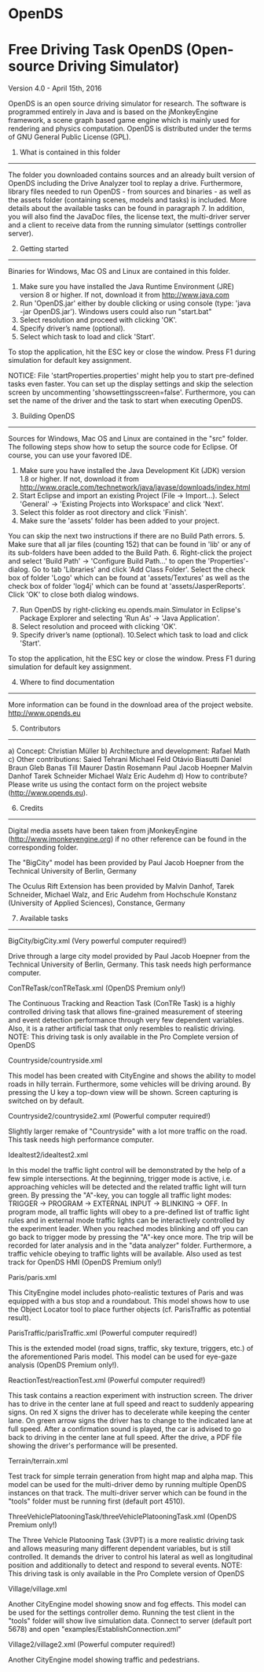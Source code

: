 # OpenDS
Free Driving Task
OpenDS (Open-source Driving Simulator)
======================================

Version 4.0 - April 15th, 2016


OpenDS is an open source driving simulator for research. The software is 
programmed entirely in Java and is based on the jMonkeyEngine framework, 
a scene graph based game engine which is mainly used for rendering and 
physics computation. OpenDS is distributed under the terms of GNU General 
Public License (GPL).



1. What is contained in this folder
-----------------------------------
The folder you downloaded contains sources and an already built version of OpenDS 
including the Drive Analyzer tool to replay a drive. Furthermore, library files 
needed to run OpenDS - from sources and binaries - as well as the assets folder
(containing scenes, models and tasks) is included. More details about the available 
tasks can be found in paragraph 7. In addition, you will also find the JavaDoc 
files, the license text, the multi-driver server and a client to receive data from 
the running simulator (settings controller server). 



2. Getting started
------------------
Binaries for Windows, Mac OS and Linux are contained in this folder. 

1. Make sure you have installed the Java Runtime Environment (JRE) version 8 
   or higher. If not, download it from http://www.java.com
2. Run 'OpenDS.jar' either by double clicking or using console (type: 
   'java -jar OpenDS.jar'). Windows users could also run "start.bat"
3. Select resolution and proceed with clicking 'OK'.
4. Specify driver’s name (optional).
5. Select which task to load and click 'Start'.

To stop the application, hit the ESC key or close the window.
Press F1 during simulation for default key assignment.

NOTICE: File 'startProperties.properties' might help you to start pre-defined
        tasks even faster. You can set up the display settings and skip the 
        selection screen by uncommenting 'showsettingsscreen=false'. Furthermore,
        you can set the name of the driver and the task to start when executing 
        OpenDS. 



3. Building OpenDS
------------------
Sources for Windows, Mac OS and Linux are contained in the "src" folder. The 
following steps show how to setup the source code for Eclipse. Of course, you
can use your favored IDE.

1. Make sure you have installed the Java Development Kit (JDK) version 1.8 
   or higher. If not, download it from 
   http://www.oracle.com/technetwork/java/javase/downloads/index.html
2. Start Eclipse and import an existing Project (File -> Import...). 
   Select 'General' -> 'Existing Projects into Workspace' and click 'Next'.
3. Select this folder as root directory and click 'Finish'.
4. Make sure the 'assets' folder has been added to your project.

You can skip the next two instructions if there are no Build Path errors.
5. Make sure that all jar files (counting 152) that can be found in 'lib' or 
   any of its sub-folders have been added to the Build Path.
6. Right-click the project and select 'Build Path' -> 'Configure Build 
   Path...' to open the 'Properties'-dialog. Go to tab 'Libraries' and 
   click 'Add Class Folder'. Select the check box of folder 'Logo' which 
   can be found at 'assets/Textures' as well as the check box of folder 
   'log4j' which can be found at 'assets/JasperReports'. Click 'OK' to close 
   both dialog windows.

7. Run OpenDS by right-clicking eu.opends.main.Simulator in Eclipse's Package 
   Explorer and selecting 'Run As' -> 'Java Application'.
8. Select resolution and proceed with clicking 'OK'.
9. Specify driver’s name (optional).
10.Select which task to load and click 'Start'.

To stop the application, hit the ESC key or close the window.
Press F1 during simulation for default key assignment.



4. Where to find documentation
------------------------------
More information can be found in the download area of the project website.
http://www.opends.eu


5. Contributors
---------------
a) Concept: Christian Müller
b) Architecture and development: Rafael Math
c) Other contributions:
	Saied Tehrani
	Michael Feld
	Otávio Biasutti
	Daniel Braun
	Gleb Banas
	Till Maurer
	Dastin Rosemann
	Paul Jacob Hoepner
	Malvin Danhof
	Tarek Schneider
	Michael Walz
	Eric Audehm
d) How to contribute?
   Please write us using the contact form on the project website 
   (http://www.opends.eu).



6. Credits
----------
Digital media assets have been taken from jMonkeyEngine (http://www.jmonkeyengine.org)
if no other reference can be found in the corresponding folder.

The "BigCity" model has been provided by Paul Jacob Hoepner from the Technical 
University of Berlin, Germany

The Oculus Rift Extension has been provided by Malvin Danhof, Tarek Schneider, Michael 
Walz, and Eric Audehm from Hochschule Konstanz (University of Applied Sciences), Constance, Germany



7. Available tasks
------------------

BigCity/bigCity.xml  (Very powerful computer required!)

Drive through a large city model provided by Paul Jacob Hoepner from the Technical 
University of Berlin, Germany. This task needs high performance computer.


ConTReTask/conTReTask.xml (OpenDS Premium only!)

The Continuous Tracking and Reaction Task (ConTRe Task) is a highly controlled 
driving task that allows fine-grained measurement of steering and event detection 
performance through very few dependent variables. Also, it is a rather artificial 
task that only resembles to realistic driving.
NOTE: This driving task is only available in the Pro Complete version of OpenDS


Countryside/countryside.xml

This model has been created with CityEngine and shows the ability to model roads in 
hilly terrain. Furthermore, some vehicles will be driving around. By pressing 
the U key a top-down view will be shown. Screen capturing is switched on by default.


Countryside2/countryside2.xml (Powerful computer required!)

Slightly larger remake of "Countryside" with a lot more traffic on the road. This 
task needs high performance computer.


Idealtest2/idealtest2.xml

In this model the traffic light control will be demonstrated by the help of a few
simple intersections. At the beginning, trigger mode is active, i.e. approaching 
vehicles will be detected and the related traffic light will turn green. By 
pressing the "A"-key, you can toggle all traffic light modes: 
TRIGGER -> PROGRAM -> EXTERNAL INPUT -> BLINKING -> OFF. In program mode, all 
traffic lights will obey to a pre-defined list of traffic light rules and in 
external mode traffic lights can be interactively controlled by the experiment 
leader. When you reached modes blinking and off you can go back to trigger mode 
by pressing the "A"-key once more. The trip will be recorded for later analysis 
and in the "data analyzer" folder. Furthermore, a traffic vehicle obeying to traffic
lights will be available. 
Also used as test track for OpenDS HMI (OpenDS Premium only!)


Paris/paris.xml

This CityEngine model includes photo-realistic textures of Paris and was equipped 
with a bus stop and a roundabout. This model shows how to use the Object Locator tool
to place further objects (cf. ParisTraffic as potential result).


ParisTraffic/parisTraffic.xml (Powerful computer required!)

This is the extended model (road signs, traffic, sky texture, triggers, etc.) of the 
aforementioned Paris model. This model can be used for eye-gaze analysis (OpenDS
Premium only!).


ReactionTest/reactionTest.xml (Powerful computer required!)

This task contains a reaction experiment with instruction screen. The driver has to 
drive in the center lane at full speed and react to suddenly appearing signs. On red X 
signs the driver has to decelerate while keeping the center lane. On green arrow signs 
the driver has to change to the indicated lane at full speed. After a confirmation 
sound is played, the car is advised to go back to driving in the center lane at full 
speed. After the drive, a PDF file showing the driver's performance will be presented.


Terrain/terrain.xml

Test track for simple terrain generation from hight map and alpha map. This model can 
be used for the multi-driver demo by running multiple OpenDS instances on that track.
The multi-driver server which can be found in the "tools" folder must be running first 
(default port 4510).


ThreeVehiclePlatooningTask/threeVehiclePlatooningTask.xml (OpenDS Premium only!)

The Three Vehicle Platooning Task (3VPT) is a more realistic driving task and allows 
measuring many different dependent variables, but is still controlled. It demands 
the driver to control his lateral as well as longitudinal position and additionally 
to detect and respond to several events. 
NOTE: This driving task is only available in the Pro Complete version of OpenDS


Village/village.xml

Another CityEngine model showing snow and fog effects. This model can be used for the
settings controller demo. Running the test client in the "tools" folder will show live
simulation data. Connect to server (default port 5678) and open 
"examples/EstablishConnection.xml"


Village2/village2.xml (Powerful computer required!)

Another CityEngine model showing traffic and pedestrians.
